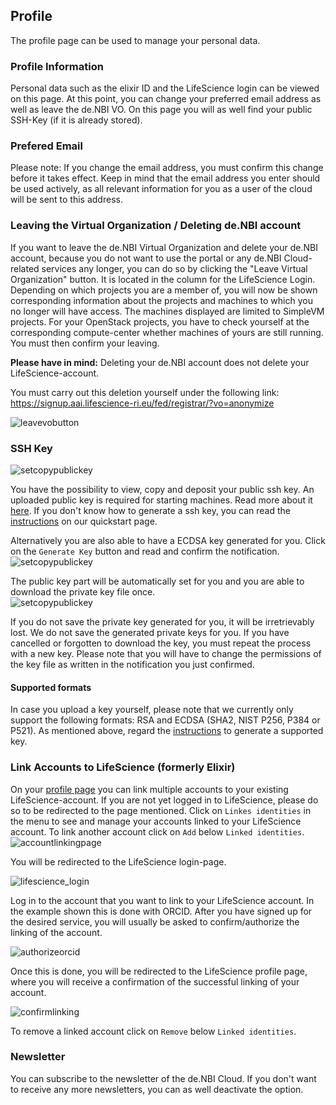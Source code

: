 ## Profile
The profile page can be used to manage your personal data.

### Profile Information
Personal data such as the elixir ID and the LifeScience login can be viewed on this page.
At this point, you can change your preferred email address as well as leave the de.NBI VO.
On this page you will as well find your public SSH-Key (if it is already stored).

### Prefered Email

Please note: If you change the email address, you must confirm this change before it takes effect. 
Keep in mind that the email address you enter should be used actively, as all relevant information for you as a user of the cloud will be sent to this address.

### Leaving the Virtual Organization / Deleting de.NBI account

If you want to leave the de.NBI Virtual Organization and delete your de.NBI account, because you do not want to use the portal or any de.NBI Cloud-related services any longer,
you can do so by clicking the "Leave Virtual Organization" button.
It is located in the column for the LifeScience Login.
Depending on which projects you are a member of, you will now be shown corresponding information about the projects and machines to which you no longer will have access. The machines displayed are limited to SimpleVM projects.
For your OpenStack projects, you have to check yourself at the corresponding compute-center whether machines of yours are still running.  
You must then confirm your leaving. 

**Please have in mind:** Deleting your de.NBI account does not delete your LifeScience-account.

You must carry out this deletion yourself under the following link:
https://signup.aai.lifescience-ri.eu/fed/registrar/?vo=anonymize


![leavevobutton](img/leave_vo.png)


### SSH Key
![setcopypublickey](img/profile_page.png)

You have the possibility to view, copy and deposit your public ssh key. An uploaded public key is required for starting machines. 
Read more about it [here](../simple_vm/new_instance.md#3-grant-access-for-project-members).
If you don't know how to generate a ssh key, you can read the [instructions](../quickstart.md#generate-ssh-keys) on our quickstart page.

Alternatively you are also able to have a ECDSA key generated for you. Click on the `Generate Key` button and read and confirm the notification.  
![setcopypublickey](img/generate_key_notification.png)  

The public key part will be automatically set for you and you are able to download the private key file once.  
![setcopypublickey](img/generate_key_download.png)  

If you do not save the private key generated for you, it will be irretrievably lost. We do not save the generated private keys for you. If you have cancelled or forgotten to download the key, you must repeat the process with a new key.
Please note that you will have to change the permissions of the key file as written in the notification you just confirmed.

#### Supported formats

In case you upload a key yourself, please note that we currently only support the following formats: RSA and ECDSA (SHA2, NIST P256, P384 or P521).
As mentioned above, regard the [instructions](../quickstart.md#generate-ssh-keys) to generate a supported key.

### Link Accounts to LifeScience (formerly Elixir)

On your [profile page](https://profile.aai.lifescience-ri.eu/profile/identities) you can link multiple accounts to your existing LifeScience-account.
If you are not yet logged in to LifeScience, please do so to be redirected to the page mentioned. 
Click on `Linkes identities` in the menu to see and manage your accounts linked to your LifeScience account. 
To link another account click on `Add` below `Linked identities`. 
![accountlinkingpage](img/linked_accounts.png)

You will be redirected to the LifeScience login-page. 

![lifescience_login](img/lifescience_login.png)

Log in to the account that you want to link to your LifeScience account. In the example shown this is done with ORCID.
After you have signed up for the desired service, you will usually be asked to confirm/authorize the linking of the account.
 
![authorizeorcid](img/authorize_linking.png)

Once this is done, you will be redirected to the LifeScience profile page, where you will receive a confirmation of the successful linking of your account. 

![confirmlinking](img/success_linking.png)

To remove a linked account click on `Remove` below `Linked identities`.

### Newsletter

You can subscribe to the newsletter of the de.NBI Cloud. If you don't want to receive any more newsletters, you can as well deactivate the option.
